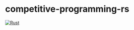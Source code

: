 competitive-programming-rs
==========================

[![Rust](https://github.com/kuwata0037/competitive-programming-rs/actions/workflows/rust.yml/badge.svg)](https://github.com/kuwata0037/competitive-programming-rs/actions/workflows/rust.yml)

